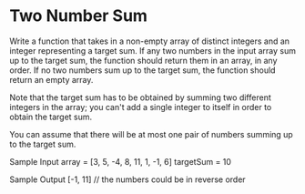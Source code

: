 # Two Number Sum


  Write a function that takes in a non-empty array of distinct integers and an
  integer representing a target sum. If any two numbers in the input array sum
  up to the target sum, the function should return them in an array, in any
  order. If no two numbers sum up to the target sum, the function should return
  an empty array.


  Note that the target sum has to be obtained by summing two different integers
  in the array; you can't add a single integer to itself in order to obtain the
  target sum.


  You can assume that there will be at most one pair of numbers summing up to
  the target sum.

Sample Input
array = [3, 5, -4, 8, 11, 1, -1, 6]
targetSum = 10

Sample Output
[-1, 11] // the numbers could be in reverse order

